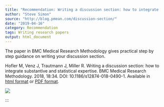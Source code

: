 ```yaml
---
title: "Recommendation: Writing a discussion section: how to integrate substantive and statistical expertise"
author: "Steve Simon"
source: "http://blog.pmean.com/discussion-section/"
date: "2019-04-16"
category: Recommendation
tags: Writing research papers
output: html_document
---
```


The paper in BMC Medical Research Methodology gives practical step by
step guidance on writing your discussion section.

<!---More--->

Hofler M, Venz J, Trautmann J, Miller R. Writing a discussion section:
how to integrate substantive and statistical expertise. BMC Medical
Research Methodology. 2018, 18:34. DOI: 10.1186/s12874-018-0490-1.
Available in [html
format](https://bmcmedresmethodol.biomedcentral.com/articles/10.1186/s12874-018-0490-1)
or [PDF
format](https://bmcmedresmethodol.biomedcentral.com/track/pdf/10.1186/s12874-018-0490-1).

![](../../../images/discussion-section01.png)


:::

